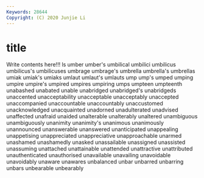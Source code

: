 ```yaml
---
Keywords: 28644
Copyright: (C) 2020 Junjie Li
---
```


# title

Write contents here!!!
ls 
umber
umber's 
umbilical 
umbilici 
umbilicus 
umbilicus's 
umbilicuses 
umbrage 
umbrage's 
umbrella 
umbrella's
umbrellas 
umiak 
umiak's 
umiaks 
umlaut 
umlaut's 
umlauts 
ump 
ump's 
umped
umping 
umpire 
umpire's 
umpired 
umpires 
umpiring 
umps 
umpteen 
umpteenth 
unabashed
unabated 
unable 
unabridged 
unabridged's 
unabridgeds 
unaccented 
unacceptability 
unacceptable 
unacceptably 
unaccepted
unaccompanied 
unaccountable 
unaccountably 
unaccustomed 
unacknowledged 
unacquainted 
unadorned 
unadulterated 
unadvised 
unaffected
unafraid 
unaided 
unalterable 
unalterably 
unaltered 
unambiguous 
unambiguously 
unanimity 
unanimity's 
unanimous
unanimously 
unannounced 
unanswerable 
unanswered 
unanticipated 
unappealing 
unappetising 
unappreciated 
unappreciative 
unapproachable
unarmed 
unashamed 
unashamedly 
unasked 
unassailable 
unassigned 
unassisted 
unassuming 
unattached 
unattainable
unattended 
unattractive 
unattributed 
unauthenticated 
unauthorised 
unavailable 
unavailing 
unavoidable 
unavoidably 
unaware
unawares 
unbalanced 
unbar 
unbarred 
unbarring 
unbars 
unbearable 
unbearably 
